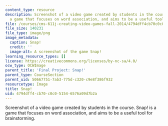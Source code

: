 ```yaml
---
content_type: resource
description: Screenshot of a video game created by students in the course. Snap! is
  a game that focuses on word association, and aims to be a useful tool for brainstorming.
file: /courses/cms-611j-creating-video-games-fall-2014/4794dff4cb70c0c051546576a09d7b2a_snap.png
file_size: 140231
file_type: image/png
image_metadata:
  caption: Snap!
  credit: ''
  image-alt: A screenshot of the game Snap!
learning_resource_types: []
license: https://creativecommons.org/licenses/by-nc-sa/4.0/
ocw_type: OCWImage
parent_title: 'Final Project: Snap!'
parent_type: CourseSection
parent_uid: 50667751-7ab3-775d-c320-c9e8f386f932
resourcetype: Image
title: Snap!
uid: 4794dff4-cb70-c0c0-5154-6576a09d7b2a
---
```

Screenshot of a video game created by students in the course. Snap! is a game that focuses on word association, and aims to be a useful tool for brainstorming.